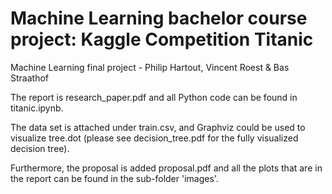 # Machine Learning bachelor course project: Kaggle Competition Titanic
Machine Learning final project - Philip Hartout, Vincent Roest &amp; Bas Straathof

The report is research\_paper.pdf and all Python code can be found in titanic.ipynb.

The data set is attached under train.csv, and Graphviz could be used to visualize tree.dot (please see decision\_tree.pdf for the fully visualized decision tree).

Furthermore, the proposal is added proposal.pdf and all the plots that are in the report can be found in the sub-folder 'images'.
